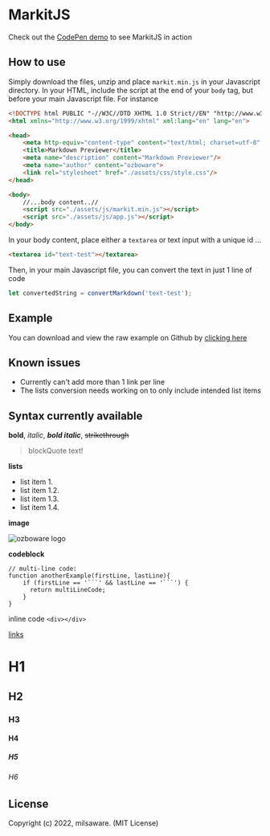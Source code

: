# MarkitJS

Check out the [CodePen demo](https://codepen.io/ozboware/full/qBxLqMp) to see MarkitJS in action

## How to use

Simply download the files, unzip and place ```markit.min.js``` in your Javascript directory. In your HTML, include the script at the end of your ```body``` tag, but before your main Javascript file. For instance

```html
<!DOCTYPE html PUBLIC "-//W3C//DTD XHTML 1.0 Strict//EN" "http://www.w3.org/TR/xhtml1/DTD/xhtml1-strict.dtd">
<html xmlns="http://www.w3.org/1999/xhtml" xml:lang="en" lang="en">

<head>
	<meta http-equiv="content-type" content="text/html; charset=utf-8" />
	<title>Markdown Previewer</title>
	<meta name="description" content="Markdown Previewer"/>
	<meta name="author" content="ozboware">
	<link rel="stylesheet" href="./assets/css/style.css"/>
</head>

<body>
	//...body content..//
	<script src="./assets/js/markit.min.js"></script>
	<script src="./assets/js/app.js"></script>
</body>
```
In your body content, place either a ```textarea``` or text input with a unique id ...

```html
<textarea id="text-test"></textarea>
```
Then, in your main Javascript file, you can convert the text in just 1 line of code

```javascript
let convertedString = convertMarkdown('text-test');
```

## Example

You can download and view the raw example on Github by [clicking here](https://github.com/ozboware/freeCodeCamp/tree/ozboware/Front%20End%20Development%20Libraries/Markdown%20Previewer)

## Known issues

- Currently can't add more than 1 link per line
- The lists conversion needs working on to only include intended list items

## Syntax currently available

**bold**, _italic_, **_bold italic_**, ~~strikethrough~~

> blockQuote text!

**lists**
- list item 1.
- list item 1.2.
- list item 1.3.
- list item 1.4.

**image**

![ozboware logo](https://profile-assets.showwcase.com/1639787918604.jpg)

**codeblock**
```
// multi-line code:
function anotherExample(firstLine, lastLine){
    if (firstLine == '```' && lastLine == '```') {
      return multiLineCode;
    }
}
```

inline code `<div></div>`

[links](https://milsaware.co.uk)

# H1
## H2
### H3
#### H4
##### H5
###### H6

## License

Copyright (c) 2022, milsaware. (MIT License)

